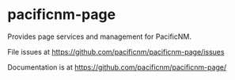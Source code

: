 # pacificnm-page

Provides page services and management for PacificNM.

File issues at https://github.com/pacificnm/pacificnm-page/issues

Documentation is at https://github.com/pacificnm/pacificnm-page/